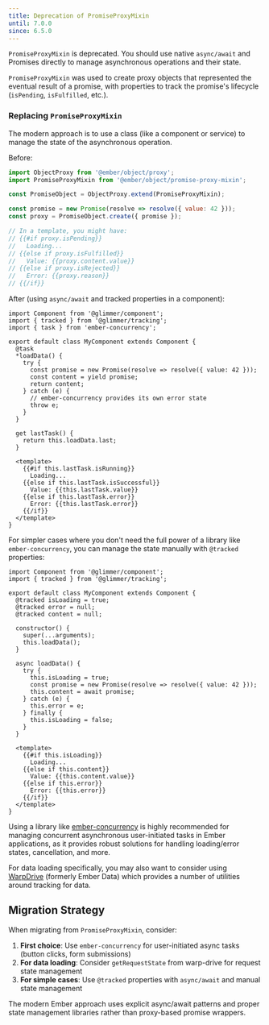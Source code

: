 ```yaml
---
title: Deprecation of PromiseProxyMixin
until: 7.0.0
since: 6.5.0
---
```


`PromiseProxyMixin` is deprecated. You should use native `async/await` and Promises directly to manage asynchronous operations and their state.

`PromiseProxyMixin` was used to create proxy objects that represented the eventual result of a promise, with properties to track the promise's lifecycle (`isPending`, `isFulfilled`, etc.).

### Replacing `PromiseProxyMixin`

The modern approach is to use a class (like a component or service) to manage the state of the asynchronous operation.

Before:

```javascript
import ObjectProxy from '@ember/object/proxy';
import PromiseProxyMixin from '@ember/object/promise-proxy-mixin';

const PromiseObject = ObjectProxy.extend(PromiseProxyMixin);

const promise = new Promise(resolve => resolve({ value: 42 }));
const proxy = PromiseObject.create({ promise });

// In a template, you might have:
// {{#if proxy.isPending}}
//   Loading...
// {{else if proxy.isFulfilled}}
//   Value: {{proxy.content.value}}
// {{else if proxy.isRejected}}
//   Error: {{proxy.reason}}
// {{/if}}
```

After (using `async/await` and tracked properties in a component):

```gjs
import Component from '@glimmer/component';
import { tracked } from '@glimmer/tracking';
import { task } from 'ember-concurrency';

export default class MyComponent extends Component {
  @task
  *loadData() {
    try {
      const promise = new Promise(resolve => resolve({ value: 42 }));
      const content = yield promise;
      return content;
    } catch (e) {
      // ember-concurrency provides its own error state
      throw e;
    }
  }

  get lastTask() {
    return this.loadData.last;
  }

  <template>
    {{#if this.lastTask.isRunning}}
      Loading...
    {{else if this.lastTask.isSuccessful}}
      Value: {{this.lastTask.value}}
    {{else if this.lastTask.error}}
      Error: {{this.lastTask.error}}
    {{/if}}
  </template>
}
```

For simpler cases where you don't need the full power of a library like `ember-concurrency`, you can manage the state manually with `@tracked` properties:

```gjs
import Component from '@glimmer/component';
import { tracked } from '@glimmer/tracking';

export default class MyComponent extends Component {
  @tracked isLoading = true;
  @tracked error = null;
  @tracked content = null;

  constructor() {
    super(...arguments);
    this.loadData();
  }

  async loadData() {
    try {
      this.isLoading = true;
      const promise = new Promise(resolve => resolve({ value: 42 }));
      this.content = await promise;
    } catch (e) {
      this.error = e;
    } finally {
      this.isLoading = false;
    }
  }

  <template>
    {{#if this.isLoading}}
      Loading...
    {{else if this.content}}
      Value: {{this.content.value}}
    {{else if this.error}}
      Error: {{this.error}}
    {{/if}}
  </template>
}
```

Using a library like [ember-concurrency](https://ember-concurrency.com/docs/introduction) is highly recommended for managing concurrent asynchronous user-initiated tasks in Ember applications, as it provides robust solutions for handling loading/error states, cancellation, and more.

For data loading specifically, you may also want to consider using [WarpDrive](https://warp-drive.io) (formerly Ember Data) which provides a number of utilities around tracking for data.

## Migration Strategy

When migrating from `PromiseProxyMixin`, consider:

1. **First choice**: Use `ember-concurrency` for user-initiated async tasks (button clicks, form submissions)
2. **For data loading**: Consider `getRequestState` from warp-drive for request state management
3. **For simple cases**: Use `@tracked` properties with `async/await` and manual state management

The modern Ember approach uses explicit async/await patterns and proper state management libraries rather than proxy-based promise wrappers.
